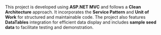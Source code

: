 This project is developed using **ASP.NET MVC** and follows a **Clean Architecture** approach. It incorporates the **Service Pattern** and **Unit of Work** for structured and maintainable code. The project also features **DataTables** integration for efficient data display and includes **sample seed data** to facilitate testing and demonstration.
